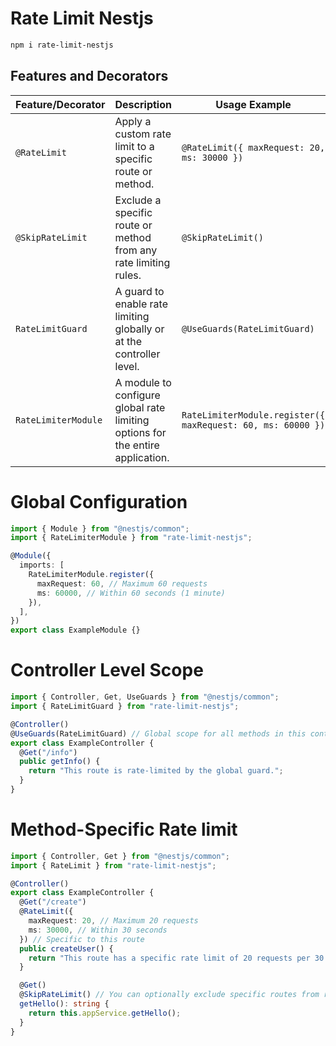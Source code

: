 # Rate Limit Nestjs

```bash
npm i rate-limit-nestjs
```

## Features and Decorators

| **Feature/Decorator** | **Description**                                                                | **Usage Example**                                           |
| --------------------- | ------------------------------------------------------------------------------ | ----------------------------------------------------------- |
| `@RateLimit`          | Apply a custom rate limit to a specific route or method.                       | `@RateLimit({ maxRequest: 20, ms: 30000 })`                 |
| `@SkipRateLimit`      | Exclude a specific route or method from any rate limiting rules.               | `@SkipRateLimit()`                                          |
| `RateLimitGuard`      | A guard to enable rate limiting globally or at the controller level.           | `@UseGuards(RateLimitGuard)`                                |
| `RateLimiterModule`   | A module to configure global rate limiting options for the entire application. | `RateLimiterModule.register({ maxRequest: 60, ms: 60000 })` |

# Global Configuration

```typescript
import { Module } from "@nestjs/common";
import { RateLimiterModule } from "rate-limit-nestjs";

@Module({
  imports: [
    RateLimiterModule.register({
      maxRequest: 60, // Maximum 60 requests
      ms: 60000, // Within 60 seconds (1 minute)
    }),
  ],
})
export class ExampleModule {}
```

# Controller Level Scope

```typescript
import { Controller, Get, UseGuards } from "@nestjs/common";
import { RateLimitGuard } from "rate-limit-nestjs";

@Controller()
@UseGuards(RateLimitGuard) // Global scope for all methods in this controller
export class ExampleController {
  @Get("/info")
  public getInfo() {
    return "This route is rate-limited by the global guard.";
  }
}
```

# Method-Specific Rate limit

```typescript
import { Controller, Get } from "@nestjs/common";
import { RateLimit } from "rate-limit-nestjs";

@Controller()
export class ExampleController {
  @Get("/create")
  @RateLimit({
    maxRequest: 20, // Maximum 20 requests
    ms: 30000, // Within 30 seconds
  }) // Specific to this route
  public createUser() {
    return "This route has a specific rate limit of 20 requests per 30 seconds.";
  }

  @Get()
  @SkipRateLimit() // You can optionally exclude specific routes from rate limiting.
  getHello(): string {
    return this.appService.getHello();
  }
}
```
